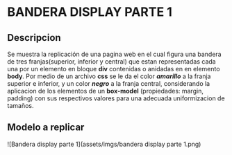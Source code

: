 # BANDERA DISPLAY PARTE 1
## Descripcion
Se muestra la replicación de una pagina web en el cual figura una bandera de tres franjas(superior, inferior y central) que estan representadas cada una por un elemento en bloque **div** contenidas o anidadas en en elemento **body**. Por medio de un archivo **css** se le da el color ***amarillo*** a la franja superior e inferior, y un color ***negro*** a la franja central, considerando la aplicacion de los elementos de un **box-model** (propiedades: margin, padding) con sus respectivos valores para una adecuada uniformizacion de tamaños.
## Modelo a replicar
![Bandera display parte 1](assets/imgs/bandera display parte 1.png)
